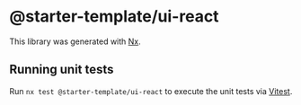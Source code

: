 # @starter-template/ui-react

This library was generated with [Nx](https://nx.dev).

## Running unit tests

Run `nx test @starter-template/ui-react` to execute the unit tests via [Vitest](https://vitest.dev/).
